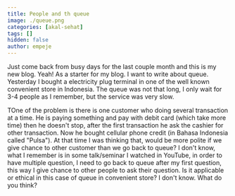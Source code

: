 ```yaml
---
title: People and th queue
image: ./queue.png
categories: [akal-sehat]
tags: []
hidden: false
author: empeje
---
```


Just come back from busy days for the last couple month and this is my new blog. Yeah! As a starter for my blog. I want to write about queue. Yesterday I bought a electricity plug terminal in one of the well known convenient store in Indonesia. The queue was not that long, I only wait for 3-4 people as I remember, but the service was very slow.

TOne of the problem is there is one customer who doing several transaction at a time. He is paying something and pay with debit card (which take more time) then he doesn't stop, after the first transaction he ask the cashier for other transaction. Now he bought cellular phone credit (in Bahasa Indonesia called "Pulsa"). At that time I was thinking that, would be more polite if we give chance to other customer than we go back to queue? I don't know, what I remember is in some talk/seminar I watched in YouTube, in order to have multiple question, I need to go back to queue after my first question, this way I give chance to other people to ask their question. Is it applicable or ethical in this case of queue in convenient store? I don't know. What do you think?